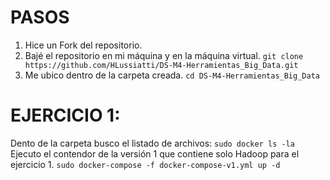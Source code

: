 # PASOS
1. Hice un Fork del repositorio.
2. Bajé el repositorio en mi máquina y en la máquina virtual.
``` git clone https://github.com/HLussiatti/DS-M4-Herramientas_Big_Data.git ```
3. Me ubico dentro de la carpeta creada.
``` cd DS-M4-Herramientas_Big_Data ```


# EJERCICIO 1:
Dento de la carpeta busco el listado de archivos:
``` sudo docker ls -la ```
Ejecuto el contendor de la versión 1 que contiene solo Hadoop para el ejercicio 1.
``` sudo docker-compose -f docker-compose-v1.yml up -d ```

